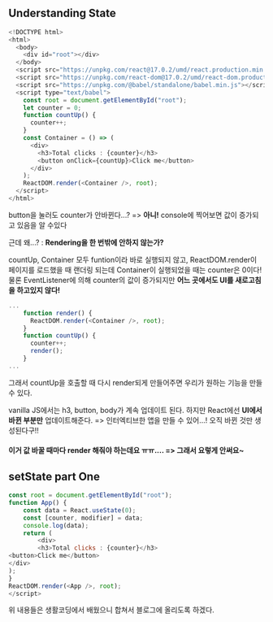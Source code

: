 ## Understanding State

```js
<!DOCTYPE html>
<html>
  <body>
    <div id="root"></div>
  </body>
  <script src="https://unpkg.com/react@17.0.2/umd/react.production.min.js"></script>
  <script src="https://unpkg.com/react-dom@17.0.2/umd/react-dom.production.min.js"></script>
  <script src="https://unpkg.com/@babel/standalone/babel.min.js"></script>
  <script type="text/babel">
    const root = document.getElementById("root");
    let counter = 0;
    function countUp() {
      counter++;
    }
    const Container = () => (
      <div>
        <h3>Total clicks : {counter}</h3>
        <button onClick={countUp}>Click me</button>
      </div>
    );
    ReactDOM.render(<Container />, root);
  </script>
</html>

```

button을 눌러도 counter가 안바뀐다...? => __아니!__ console에 찍어보면 값이 증가되고 있음을 알 수있다

근데 왜...? : __Rendering을 한 번밖에 안하지 않는가?__

countUp, Container 모두 funtion이라 바로 실행되지 않고, ReactDOM.render이 페이지를 로드했을 때 랜더링 되는데 Container이 실행되었을 때는 counter은 0이다! 물론 EventListener에 의해 counter의 값이 증가되지만 __어느 곳에서도 UI를 새로고침을 하고있지 않다!__

```js
...
    function render() {
      ReactDOM.render(<Container />, root);
    }
    function countUp() {
      counter++;
      render();
    }
...
```

그래서 countUp을 호출할 때 다시 render되게 만들어주면 우리가 원하는 기능을 만들 수 있다.

vanilla JS에서는 h3, button, body가 계속 업데이트 된다. 하지만 React에선 __UI에서 바뀐 부분만__ 업데이트해준다. => 인터엑티브한 앱을 만들 수 있어...! 오직 바뀐 것만 생성된다구!!

#### 이거 값 바꿀 때마다 render 해줘야 하는데요 ㅠㅠ.... => 그래서 요렇게 안써요~



## setState part One

```js
const root = document.getElementById("root");
function App() {
    const data = React.useState(0);
    const [counter, modifier] = data;
    console.log(data);
    return (
        <div>
        <h3>Total clicks : {counter}</h3>
<button>Click me</button>
</div>
);
}
ReactDOM.render(<App />, root);
</script>
```

위 내용들은 생활코딩에서 배웠으니 합쳐서 블로그에 올리도록 하겠다.

